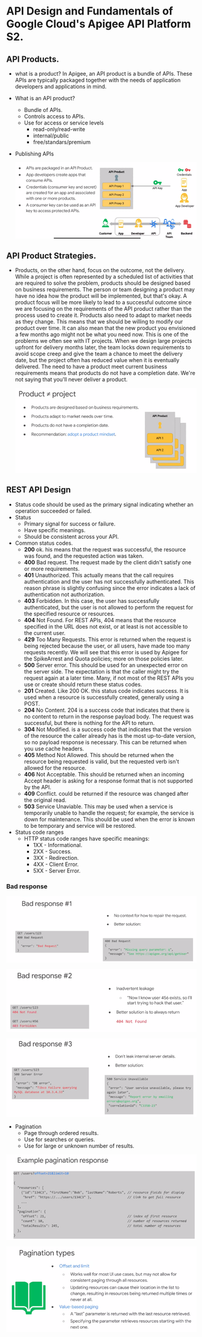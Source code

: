 # API Design and Fundamentals of Google Cloud's Apigee API Platform S2.

## API Products.

- what is a product? In Apigee, an API product is a bundle of APIs. These APIs are typically packaged together with the needs of application developers and applications in mind. 

- What is an API product?

  - Bundle of APIs.
  - Controls access to APIs.
  - Use for access or service levels
    - read-only/read-write
    - internal/public
    - free/standars/premium

- Publishing APIs

  ![image-20210119231822355](./images/publishing_APIs.png)

## API Product Strategies.

- Products, on the other hand, focus on the outcome, not the delivery. While a project is often represented by a scheduled list of activities that are required to solve the problem, products should be designed based on business requirements. The person or team designing a product may have no idea how the product will be implemented, but that's okay. A product focus will be more likely to lead to a successful outcome since we are focusing on the requirements of the API product rather than the process used to create it. Products also need to adapt to market needs as they change. This means that we should be willing to modify our product over time. It can also mean that the new product you envisioned a few months ago might not be what you need now. This is one of the problems we often see with IT projects. When we design large projects upfront for delivery months later, the team locks down requirements to avoid scope creep and give the team a chance to meet the delivery date, but the project often has reduced value when it is eventually delivered. The need to have a product meet current business requirements means that products do not have a completion date. We're not saying that you'll never deliver a product.

  ![image-20210119234422178](./images/product_vs_project.png)




## REST API Design

- Status code should be used as the primary signal indicating whether an operation succeeded or failed.
- Status
  - Primary signal for success or failure.
  - Have specific meanings.
  - Should be consistent across your API.
- Common status codes.
  - **200** ok. his means that the request was successful, the resource was found, and the requested action was taken. 
  - **400** Bad request. The request made by the client didn't satisfy one or more requirements. 
  - **401** Unauthorized. This actually means that the call requires authentication and the user has not successfully authenticated. This reason phrase is slightly confusing since the error indicates a lack of authentication not authorization.
  - **403** Forbidden. In this case, the user has successfully authenticated, but the user is not allowed to perform the request for the specified resource or resources. 
  - **404** Not Found. For REST APIs, 404 means that the resource specified in the URL does not exist, or at least is not accessible to the current user.
  - **429** Too Many Requests. This error is returned when the request is being rejected because the user, or all users, have made too many requests recently. We will see that this error is used by Apigee for the SpikeArrest and Quota policies; more on those policies later.
  - **500** Server error. This should be used for an unexpected error on the server side. The expectation is that the caller might try the request again at a later time. Many, if not most of the REST APIs you use or create should return these status codes. 
  - **201** Created. Like 200 OK. this status code indicates success. It is used when a resource is successfully created, generally using a POST. 
  - **204** No Content. 204 is a success code that indicates that there is no content to return in the response payload body. The request was successful, but there is nothing for the API to return. 
  - **304** Not Modified.  is a success code that indicates that the version of the resource the caller already has is the most up-to-date version, so no payload response is necessary. This can be returned when you use cache headers. 
  - **405** Method Not Allowed. This should be returned when the resource being requested is valid, but the requested verb isn't allowed for the resource. 
  - **406** Not Acceptable. This should be returned when an incoming Accept header is asking for a response format that is not supported by the API.
  - **409** Conflict. could be returned if the resource was changed after the original read. 
  - **503** Service Unaviable. This may be used when a service is temporarily unable to handle the request; for example, the service is down for maintenance. This should be used when the error is known to be temporary and service will be restored.
- Status code ranges
  - HTTP status code ranges have specific meanings:
    - 1XX - Informational.
    - 2XX - Success.
    - 3XX - Redirection.
    - 4XX - Client Error.
    - 5XX - Server Error.



### Bad response

![image-20210124001033188](./images/Bad_response_1.png)

![image-20210124001143346](./images/Bad_response_2.png)

![image-20210124001229600](./images/Bad_response_3.png)

- Pagination
  - Page through ordered results.
  - Use for searches or queries.
  - Use for large or unknown number of results.

![image-20210124001431259](./images/pagination_response_example.png)

![image-20210124001636177](./images/pagination_types.png)